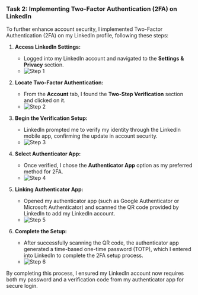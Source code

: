 ### Task 2: Implementing Two-Factor Authentication (2FA) on LinkedIn

To further enhance account security, I implemented Two-Factor Authentication (2FA) on my LinkedIn profile, following these steps:

1. **Access LinkedIn Settings:**
   - Logged into my LinkedIn account and navigated to the **Settings & Privacy** section.
   - ![Step 1](https://github.com/user-attachments/assets/33cf62b2-d7ca-4a4d-b182-fac9b8a36ea8)

   
2. **Locate Two-Factor Authentication:**
   - From the **Account** tab, I found the **Two-Step Verification** section and clicked on it.
   - ![Step 2](https://github.com/user-attachments/assets/cb2bc713-ea68-4efb-8315-bedca14b5347)


3. **Begin the Verification Setup:**
   - LinkedIn prompted me to verify my identity through the LinkedIn mobile app, confirming the update in account security.
   - ![Step 3](https://github.com/user-attachments/assets/7f7f0168-1f6c-4d64-94ae-b49b4ab3fae7)


4. **Select Authenticator App:**
   - Once verified, I chose the **Authenticator App** option as my preferred method for 2FA.
   - ![Step 4](https://github.com/user-attachments/assets/a3fa7e1a-f9fb-4482-b504-9f4d49e74786)


5. **Linking Authenticator App:**
   - Opened my authenticator app (such as Google Authenticator or Microsoft Authenticator) and scanned the QR code provided by LinkedIn to add my LinkedIn account.
   - ![Step 5](https://github.com/user-attachments/assets/d0819085-0f62-4ca2-aac4-7443a5069c30)


6. **Complete the Setup:**
   - After successfully scanning the QR code, the authenticator app generated a time-based one-time password (TOTP), which I entered into LinkedIn to complete the 2FA setup process.
   - ![Step 6](https://github.com/user-attachments/assets/edf68c14-4db0-4066-a064-1dc714fb43c1)

By completing this process, I ensured my LinkedIn account now requires both my password and a verification code from my authenticator app for secure login.
